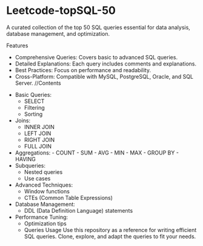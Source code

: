 # Leetcode-topSQL-50
A curated collection of the top 50 SQL queries essential for data analysis, database management, and optimization.

Features
- Comprehensive Queries: Covers basic to advanced SQL queries.
- Detailed Explanations: Each query includes comments and explanations.
- Best Practices: Focus on performance and readability.
- Cross-Platform: Compatible with MySQL, PostgreSQL, Oracle, and SQL Server.
//Contents
* Basic Queries:
    - SELECT
    - Filtering
    - Sorting
* Joins:
    - INNER JOIN
    - LEFT JOIN
    - RIGHT JOIN
    - FULL JOIN
* Aggregations:
      - COUNT
      - SUM
      - AVG
      - MIN
      - MAX
      - GROUP BY
      - HAVING
* Subqueries:
  - Nested queries
  - Use cases
* Advanced Techniques:
    - Window functions
    - CTEs (Common Table Expressions)
* Database Management:
    - DDL (Data Definition Language) statements
* Performance Tuning:
    - Optimization tips
    - Queries
Usage
Use this repository as a reference for writing efficient SQL queries. Clone, explore, and adapt the queries to fit your needs.
